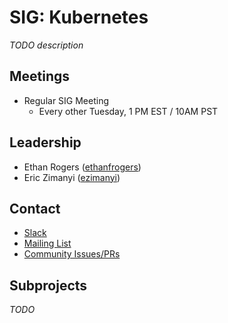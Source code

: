 # SIG: Kubernetes

_TODO description_

## Meetings

* Regular SIG Meeting
  * Every other Tuesday, 1 PM EST / 10AM PST

## Leadership

* Ethan Rogers ([ethanfrogers](https://github.com/ethanfrogers))
* Eric Zimanyi ([ezimanyi](https://github.com/ezimanyi))

## Contact

* [Slack](http://spinnakerteam.slack.com/messages/sig-kubernetes)
* [Mailing List](https://groups.google.com/a/spinnaker.io/forum/#!forum/sig-kubernetes)
* [Community Issues/PRs](https://github.com/spinnaker/spinnaker/labels/sig%2Fkubernetes)

## Subprojects

_TODO_